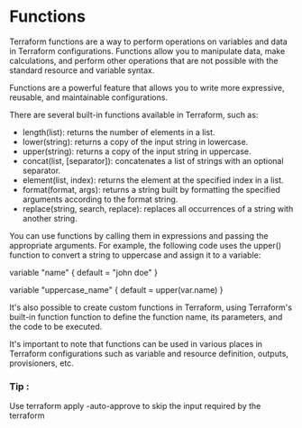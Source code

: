 # Functions 

Terraform functions are a way to perform operations on variables and data in Terraform configurations. Functions allow you to manipulate data, make calculations, and perform other operations that are not possible with the standard resource and variable syntax.

Functions are a powerful feature that allows you to write more expressive, reusable, and maintainable configurations.

There are several built-in functions available in Terraform, such as:

- length(list): returns the number of elements in a list.
- lower(string): returns a copy of the input string in lowercase.
- upper(string): returns a copy of the input string in uppercase.
- concat(list, [separator]): concatenates a list of strings with an optional separator.
- element(list, index): returns the element at the specified index in a list.
- format(format, args): returns a string built by formatting the specified arguments according to the format string.
- replace(string, search, replace): replaces all occurrences of a string with another string.

You can use functions by calling them in expressions and passing the appropriate arguments.
For example, the following code uses the upper() function to convert a string to uppercase and assign it to a variable:

variable "name" {
  default = "john doe"
}

variable "uppercase_name" {
  default = upper(var.name)
}

It's also possible to create custom functions in Terraform, using Terraform's built-in function function to define the function name, its parameters, and the code to be executed.

It's important to note that functions can be used in various places in Terraform configurations such as variable and resource definition, outputs, provisioners, etc.

### Tip :

Use terraform apply -auto-approve to skip the input required by the terraform